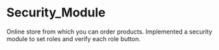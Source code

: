 # Security_Module
Online store from which you can order products. Implemented a security module to set roles and verify each role button.
